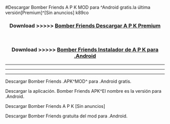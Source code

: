 #Descargar Bomber Friends  A P K MOD para ^Android gratis.la última versión[Premium]^[Sin anuncios] k89co



<div align="center">
<h3>Download >>>>> <a href="https://es-web.web.app/?es= Bomber Friends ">Bomber Friends  Descargar A P K Premium</a></h3><br>

<h3>Download >>>>> <a href="https://es-web.web.app/?es= Bomber Friends ">Bomber Friends  Instalador de A P K para .Android</a></h3>
</div>


----------------------------------------------------------

----------------------------------------------------------

----------------------------------------------------------

Descargar Bomber Friends  .APK^MOD^ para .Android gratis.

Descargar la aplicación. Bomber Friends  APK^El nombre es la versión para .Android.

Descargar Bomber Friends  A P K [Sin anuncios]

Descargar Bomber Friends  gratuita del mod para .Android.